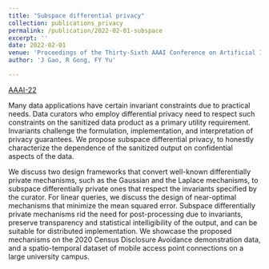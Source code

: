 ```yaml
---
title: "Subspace differential privacy"
collection: publications_privacy
permalink: /publication/2022-02-01-subspace
excerpt: ''
date: 2022-02-01
venue: 'Proceedings of the Thirty-Sixth AAAI Conference on Artificial Intelligence (AAAI-22)'
author: 'J Gao, R Gong, FY Yu'

---
```



[AAAI-22](https://ojs.aaai.org/index.php/AAAI/article/view/20315)



Many data applications have certain invariant constraints due to practical needs. Data curators who employ differential privacy need to respect such constraints on the sanitized data product as a primary utility requirement. Invariants challenge the formulation, implementation, and interpretation of privacy guarantees. We propose subspace differential privacy, to honestly characterize the dependence of the sanitized output on confidential aspects of the data. 

We discuss two design frameworks that convert well-known differentially private mechanisms, such as the Gaussian and the Laplace mechanisms, to subspace differentially private ones that respect the invariants specified by the curator. For linear queries, we discuss the design of near-optimal mechanisms that minimize the mean squared error. Subspace differentially private mechanisms rid the need for post-processing due to invariants, preserve transparency and statistical intelligibility of the output, and can be suitable for distributed implementation. We showcase the proposed mechanisms on the 2020 Census Disclosure Avoidance demonstration data, and a spatio-temporal dataset of mobile access point connections on a large university campus.
